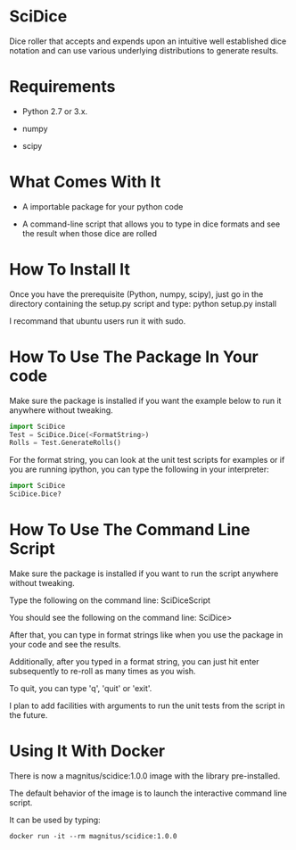SciDice
=======

Dice roller that accepts and expends upon an intuitive well established dice notation and can use various underlying distributions to generate results.

Requirements
============

- Python 2.7 or 3.x.

- numpy

- scipy

What Comes With It
==================

- A importable package for your python code

- A command-line script that allows you to type in dice formats and see the result when those dice are rolled

How To Install It
=================

Once you have the prerequisite (Python, numpy, scipy), just go in the directory containing the setup.py script and type: python setup.py install

I recommand that ubuntu users run it with sudo.

How To Use The Package In Your code
===================================

Make sure the package is installed if you want the example below to run it anywhere without tweaking.

```python
import SciDice
Test = SciDice.Dice(<FormatString>)
Rolls = Test.GenerateRolls()
```

For the format string, you can look at the unit test scripts for examples or if you are running ipython, you can type the following in your interpreter:

```python
import SciDice
SciDice.Dice?
```

How To Use The Command Line Script
==================================

Make sure the package is installed if you want to run the script anywhere without tweaking.

Type the following on the command line: SciDiceScript

You should see the following on the command line: SciDice>

After that, you can type in format strings like when you use the package in your code and see the results.

Additionally, after you typed in a format string, you can just hit enter subsequently to re-roll as many times as you wish.

To quit, you can type 'q', 'quit' or 'exit'.

I plan to add facilities with arguments to run the unit tests from the script in the future.

Using It With Docker
====================

There is now a magnitus/scidice:1.0.0 image with the library pre-installed.

The default behavior of the image is to launch the interactive command line script.

It can be used by typing:

```
docker run -it --rm magnitus/scidice:1.0.0
```